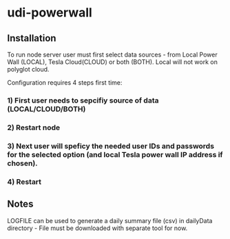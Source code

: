 # udi-powerwall

## Installation
To run node server user must first select data sources - from Local Power Wall (LOCAL),  Tesla Cloud(CLOUD) or both (BOTH).   Local will not work on polyglot cloud.  
 
Configuration requires 4 steps first time:
### 1) First user needs to sepcifiy source of data (LOCAL/CLOUD/BOTH) 
### 2) Restart node
### 3) Next user will speficy the needed user IDs and passwords for the selected option  (and local Tesla power wall IP address if chosen).  
### 4) Restart

## Notes 
LOGFILE can be used to generate a daily summary file (csv) in dailyData directory - File must be downloaded with separate tool for now.

